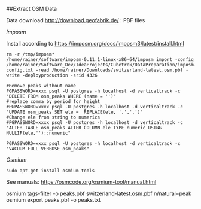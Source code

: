 
##Extract OSM Data

Data download http://download.geofabrik.de/ : PBF files

*Imposm*

Install according to https://imposm.org/docs/imposm3/latest/install.html

```
rm -r /tmp/imposm*
/home/rainer/software/imposm-0.11.1-linux-x86-64/imposm import -config /home/rainer/Software_Dev/IdeaProjects/Cubetrek/DataPreparation/imposm-config.txt -read /home/rainer/Downloads/switzerland-latest.osm.pbf -write -deployproduction -srid 4326

#Remove peaks without name
PGPASSWORD=xxxx psql -U postgres -h localhost -d verticaltrack -c "DELETE FROM osm_peaks WHERE (name = '')"
#replace comma by period for height
#PGPASSWORD=xxxx psql -U postgres -h localhost -d verticaltrack -c "UPDATE osm_peaks SET ele =  REPLACE(ele, ',','.')"
#Change ele from string to numerics
#PGPASSWORD=xxxx psql -U postgres -h localhost -d verticaltrack -c "ALTER TABLE osm_peaks ALTER COLUMN ele TYPE numeric USING NULLIF(ele,'')::numeric"

PGPASSWORD=xxxx psql -U postgres -h localhost -d verticaltrack -c "VACUUM FULL VERBOSE osm_peaks"
```


*Osmium*

`sudo apt-get install osmium-tools`

See manuals:  https://osmcode.org/osmium-tool/manual.html

osmium tags-filter -o peaks.pbf switzerland-latest.osm.pbf n/natural=peak
osmium export peaks.pbf -o peaks.txt


